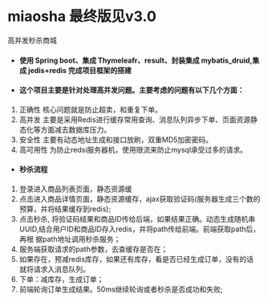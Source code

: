 # miaosha   最终版见v3.0
高并发秒杀商城
- #### 使用 Spring boot、集成 Thymeleafr、result、封装集成 mybatis_druid,集成 jedis+redis 完成项目框架的搭建
- #### 这个项目主要是针对处理高并发问题。主要考虑的问题有以下几个方面：
1. 正确性  核心问题就是防止超卖，和重复下单。
2. 高并发  主要是采用Redis进行缓存常用查询、消息队列异步下单、页面资源静态化等方面减去数据库压力。
3. 安全性  主要有动态地址生成和接口放刷，双重MD5加密密码。
4. 高可用性  为防止redsi服务器机，使用限流来防止mysql承受过多的请求。

-  #### 秒杀流程
1. 登录进入商品列表页面，静态资源缓
2. 点击进入商品详情页面，静态资源缓存，ajax获取验证码(服务器生成三个数的预算，并将结果缓存到redis);
3. 点击秒杀, 将验证码结果和商品ID传给后端，如果结果正确。动态生成随机串UUID,结合用户ID和商品ID存入redis，并将path传给前端。前端获取path后，再根    据path地址调用秒杀服务；
4. 服务端获取请求的path参数，去查缓存是否在；
5. 如果存在，预减redis库存，如果还有库存，看是否已经生成订单，没有的话就将请求入消息队列。
6. 下单：减库存，生成订单；
7. 前端轮询订单生成结果。50ms继续轮询或者秒杀是否成功和失败;
